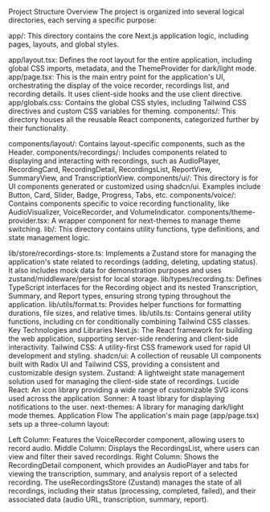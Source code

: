 Project Structure Overview
The project is organized into several logical directories, each serving a specific purpose:

app/: This directory contains the core Next.js application logic, including pages, layouts, and global styles.

app/layout.tsx: Defines the root layout for the entire application, including global CSS imports, metadata, and the ThemeProvider for dark/light mode.
app/page.tsx: This is the main entry point for the application's UI, orchestrating the display of the voice recorder, recordings list, and recording details. It uses client-side hooks and the use client directive.
app/globals.css: Contains the global CSS styles, including Tailwind CSS directives and custom CSS variables for theming.
components/: This directory houses all the reusable React components, categorized further by their functionality.

components/layout/: Contains layout-specific components, such as the Header.
components/recordings/: Includes components related to displaying and interacting with recordings, such as AudioPlayer, RecordingCard, RecordingDetail, RecordingsList, ReportView, SummaryView, and TranscriptionView.
components/ui/: This directory is for UI components generated or customized using shadcn/ui. Examples include Button, Card, Slider, Badge, Progress, Tabs, etc.
components/voice/: Contains components specific to voice recording functionality, like AudioVisualizer, VoiceRecorder, and VolumeIndicator.
components/theme-provider.tsx: A wrapper component for next-themes to manage theme switching.
lib/: This directory contains utility functions, type definitions, and state management logic.

lib/store/recordings-store.ts: Implements a Zustand store for managing the application's state related to recordings (adding, deleting, updating status). It also includes mock data for demonstration purposes and uses zustand/middleware/persist for local storage.
lib/types/recording.ts: Defines TypeScript interfaces for the Recording object and its nested Transcription, Summary, and Report types, ensuring strong typing throughout the application.
lib/utils/format.ts: Provides helper functions for formatting durations, file sizes, and relative times.
lib/utils.ts: Contains general utility functions, including cn for conditionally combining Tailwind CSS classes.
Key Technologies and Libraries
Next.js: The React framework for building the web application, supporting server-side rendering and client-side interactivity.
Tailwind CSS: A utility-first CSS framework used for rapid UI development and styling.
shadcn/ui: A collection of reusable UI components built with Radix UI and Tailwind CSS, providing a consistent and customizable design system.
Zustand: A lightweight state management solution used for managing the client-side state of recordings.
Lucide React: An icon library providing a wide range of customizable SVG icons used across the application.
Sonner: A toast library for displaying notifications to the user.
next-themes: A library for managing dark/light mode themes.
Application Flow
The application's main page (app/page.tsx) sets up a three-column layout:

Left Column: Features the VoiceRecorder component, allowing users to record audio.
Middle Column: Displays the RecordingsList, where users can view and filter their saved recordings.
Right Column: Shows the RecordingDetail component, which provides an AudioPlayer and tabs for viewing the transcription, summary, and analysis report of a selected recording.
The useRecordingsStore (Zustand) manages the state of all recordings, including their status (processing, completed, failed), and their associated data (audio URL, transcription, summary, report).
